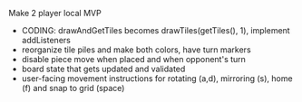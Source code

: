 Make 2 player local MVP
- CODING: drawAndGetTiles becomes drawTiles(getTiles(), 1), implement addListeners
- reorganize tile piles and make both colors, have turn markers
- disable piece move when placed and when opponent's turn
- board state that gets updated and validated
- user-facing movement instructions for rotating (a,d),  mirroring (s), home (f) and snap to grid (space)
